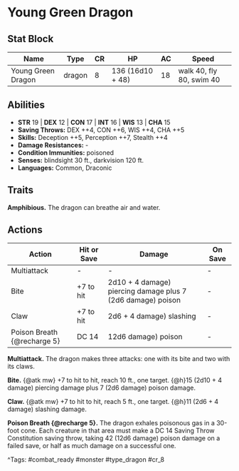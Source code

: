 # Young Green Dragon

## Stat Block

| Name | Type | CR | HP | AC | Speed |
|------|------|----|----|----|-------|
| Young Green Dragon | dragon | 8 | 136 (16d10 + 48) | 18 | walk 40, fly 80, swim 40 |

## Abilities

- **STR** 19 | **DEX** 12 | **CON** 17 | **INT** 16 | **WIS** 13 | **CHA** 15
- **Saving Throws:** DEX ++4, CON ++6, WIS ++4, CHA ++5  
- **Skills:** Deception ++5, Perception ++7, Stealth ++4  
- **Damage Resistances:** -  
- **Condition Immunities:** poisoned  
- **Senses:** blindsight 30 ft., darkvision 120 ft.  
- **Languages:** Common, Draconic

## Traits

**Amphibious.** The dragon can breathe air and water.


## Actions

| Action | Hit or Save | Damage | On Save |
|--------|--------------|--------|----------|
| Multiattack | - | - | - |
| Bite | +7 to hit | 2d10 + 4 damage) piercing damage plus 7 (2d6 damage) poison | - |
| Claw | +7 to hit | 2d6 + 4 damage) slashing | - |
| Poison Breath {@recharge 5} | DC 14 | 12d6 damage) poison | - |

**Multiattack.** The dragon makes three attacks: one with its bite and two with its claws.

**Bite.** {@atk mw} +7 to hit to hit, reach 10 ft., one target. {@h}15 (2d10 + 4 damage) piercing damage plus 7 (2d6 damage) poison damage.

**Claw.** {@atk mw} +7 to hit to hit, reach 5 ft., one target. {@h}11 (2d6 + 4 damage) slashing damage.

**Poison Breath {@recharge 5}.** The dragon exhales poisonous gas in a 30-foot cone. Each creature in that area must make a DC 14 Saving Throw Constitution saving throw, taking 42 (12d6 damage) poison damage on a failed save, or half as much damage on a successful one.


^Tags: #combat_ready #monster #type_dragon #cr_8